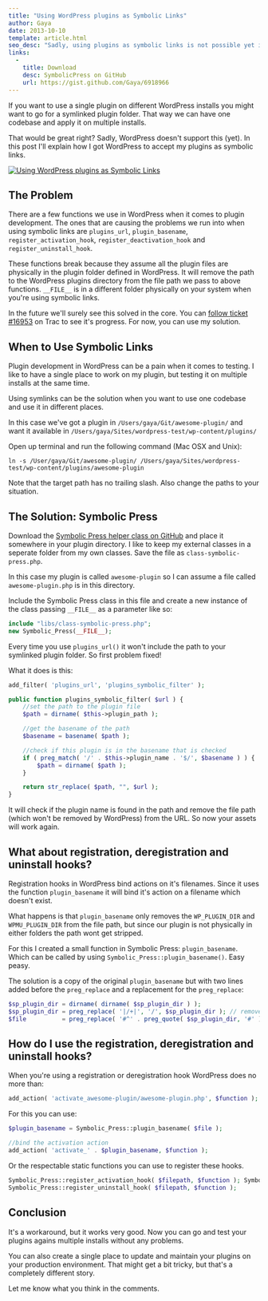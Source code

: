 ```yaml
---
title: "Using WordPress plugins as Symbolic Links"
author: Gaya
date: 2013-10-10
template: article.html
seo_desc: "Sadly, using plugins as symbolic links is not possible yet in WordPress. I will guide you through the solution I came up with to make them work after all."
links:
  -
    title: Download
    desc: SymbolicPress on GitHub
    url: https://gist.github.com/Gaya/6918966
---
```

If you want to use a single plugin on different WordPress installs you might want to go for a symlinked plugin folder. That way we can have one codebase and apply it on multiple installs.

That would be great right? Sadly, WordPress doesn't support this (yet). In this post I'll explain how I got WordPress to accept my plugins as symbolic links.

[![Using WordPress plugins as Symbolic Links](/articles/using-wordpress-plugins-as-symbolic-links/using-wordpress-plugins-as-symbolic-links.jpg "Using WordPress plugins as Symbolic Links")](/articles/using-wordpress-plugins-as-symbolic-links)
<span class="more"></span>

The Problem
-----------

There are a few functions we use in WordPress when it comes to plugin development. The ones that are causing the problems we run into when using symbolic links are `plugins_url`, `plugin_basename`, `register_activation_hook`, `register_deactivation_hook` and `register_uninstall_hook`.

These functions break because they assume all the plugin files are physically in the plugin folder defined in WordPress. It will remove the path to the WordPress plugins directory from the file path we pass to above functions. `__FILE__` is in a different folder physically on your system when you're using symbolic links.

In the future we'll surely see this solved in the core. You can [follow ticket #16953](http://core.trac.wordpress.org/ticket/16953 "Ticket #16953 on WordPress Trac") on Trac to see it's progress. For now, you can use my solution.

When to Use Symbolic Links
--------------------------

Plugin development in WordPress can be a pain when it comes to testing. I like to have a single place to work on my plugin, but testing it on multiple installs at the same time.

Using symlinks can be the solution when you want to use one codebase and use it in different places.

In this case we've got a plugin in `/Users/gaya/Git/awesome-plugin/` and want it available in `/Users/gaya/Sites/wordpress-test/wp-content/plugins/`

Open up terminal and run the following command (Mac OSX and Unix):


```
ln -s /User/gaya/Git/awesome-plugin/ /Users/gaya/Sites/wordpress-test/wp-content/plugins/awesome-plugin
```


Note that the target path has no trailing slash. Also change the paths to your situation.

The Solution: Symbolic Press
----------------------------

Download the [Symbolic Press helper class on GitHub](https://gist.github.com/Gaya/6918966 "Symbolic Press Class Gist on GitHub") and place it somewhere in your plugin directory. I like to keep my external classes in a seperate folder from my own classes. Save the file as `class-symbolic-press.php`.

In this case my plugin is called `awesome-plugin` so I can assume a file called `awesome-plugin.php` is in this directory.

Include the Symbolic Press class in this file and create a new instance of the class passing `__FILE__` as a parameter like so:


```php
include "libs/class-symbolic-press.php";
new Symbolic_Press(__FILE__);
```


Every time you use `plugins_url()` it won't include the path to your symlinked plugin folder. So first problem fixed!

What it does is this:


```php
add_filter( 'plugins_url', 'plugins_symbolic_filter' );

public function plugins_symbolic_filter( $url ) {
	//set the path to the plugin file
	$path = dirname( $this->plugin_path );

	//get the basename of the path
	$basename = basename( $path );

	//check if this plugin is in the basename that is checked
	if ( preg_match( '/' . $this->plugin_name . '$/', $basename ) ) {
		$path = dirname( $path );
	}

	return str_replace( $path, "", $url );
}
```


It will check if the plugin name is found in the path and remove the file path (which won't be removed by WordPress) from the URL. So now your assets will work again.

What about registration, deregistration and uninstall hooks?
------------------------------------------------------------

Registration hooks in WordPress bind actions on it's filenames. Since it uses the function `plugin_basename` it will bind it's action on a filename which doesn't exist.

What happens is that `plugin_basename` only removes the `WP_PLUGIN_DIR` and `WPMU_PLUGIN_DIR` from the file path, but since our plugin is not physically in either folders the path wont get stripped.

For this I created a small function in Symbolic Press: `plugin_basename`. Which can be called by using `Symbolic_Press::plugin_basename()`. Easy peasy.

The solution is a copy of the original `plugin_basename` but with two lines added before the `preg_replace` and a replacement for the `preg_replace`:


```php
$sp_plugin_dir = dirname( dirname( $sp_plugin_dir ) );
$sp_plugin_dir = preg_replace( '|/+|', '/', $sp_plugin_dir ); // remove any duplicate slash
$file          = preg_replace( '#^' . preg_quote( $sp_plugin_dir, '#' ) . '/|^' . preg_quote( $plugin_dir, '#' ) . '/|^' . preg_quote( $mu_plugin_dir, '#' ) . '/#', '', $file ); // get relative path from plugins dir
```


How do I use the registration, deregistration and uninstall hooks?
------------------------------------------------------------------

When you're using a registration or deregistration hook WordPress does no more than:


```php
add_action( 'activate_awesome-plugin/awesome-plugin.php', $function );
```


For this you can use:


```php
$plugin_basename = Symbolic_Press::plugin_basename( $file );

//bind the activation action
add_action( 'activate_' . $plugin_basename, $function );
```


Or the respectable static functions you can use to register these hooks.


```php
Symbolic_Press::register_activation_hook( $filepath, $function ); Symbolic_Press::register_deactivation_hook( $filepath, $function );
Symbolic_Press::register_uninstall_hook( $filepath, $function );
```


Conclusion
----------

It's a workaround, but it works very good. Now you can go and test your plugins agains multiple installs without any problems.

You can also create a single place to update and maintain your plugins on your production environment. That might get a bit tricky, but that's a completely different story.

Let me know what you think in the comments.